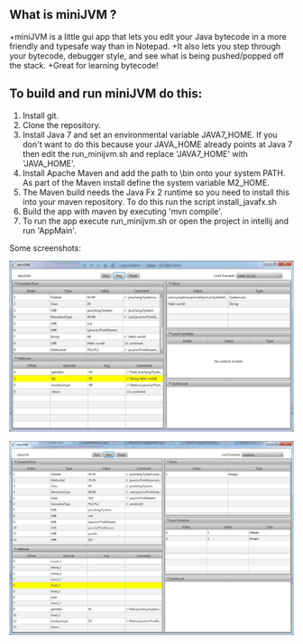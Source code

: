 ## What is miniJVM ? ##

+miniJVM is a little gui app that lets you edit your Java bytecode in a more friendly and typesafe way than in Notepad.
+It also lets you step through your bytecode, debugger style, and see what is being pushed/popped off the stack.
+Great for learning bytecode!

## To build and run miniJVM do this: ##

1. Install git.
2. Clone the repository.
3. Install Java 7 and set an environmental variable JAVA7_HOME. If you don't want to do this because your JAVA_HOME already points at Java 7 then edit the run_minijvm.sh and replace 'JAVA7_HOME' with 'JAVA_HOME'.
4. Install Apache Maven and add the path to <maven install dir>\bin onto your system PATH. As part of the Maven install define the system variable M2_HOME.
5. The Maven build needs the Java Fx 2 runtime so you need to install this into your maven repository. To do this run the script install_javafx.sh
6. Build the app with maven by executing 'mvn compile'.
7. To run the app execute run_minijvm.sh or open the project in intellij and run 'AppMain'.

Some screenshots:

![Alt text](./hello_world.jpg "Hello world")

![Alt text](./addition_example.jpg "Basic addition")
